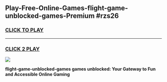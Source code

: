 
## Play-Free-Online-Games-flight-game-unblocked-games-Premium #rzs26
<h3>
<a href="https://premium.freeplayer.one?title=flight-game-unblocked-games&ref=8M">CLICK TO PLAY</a></h3>
<hr>

<h3>
<a href="https://premium.freeplayer.one?title=flight-game-unblocked-games&ref=8M">CLICK 2 PLAY</a>
  
</h3>

<a href="https://premium.freeplayer.one?title=flight-game-unblocked-games&ref=8M"><img src="https://clearcache.store/games.png"></a>


**flight-game-unblocked-games games unblocked: Your Gateway to Fun and Accessible Online Gaming**

